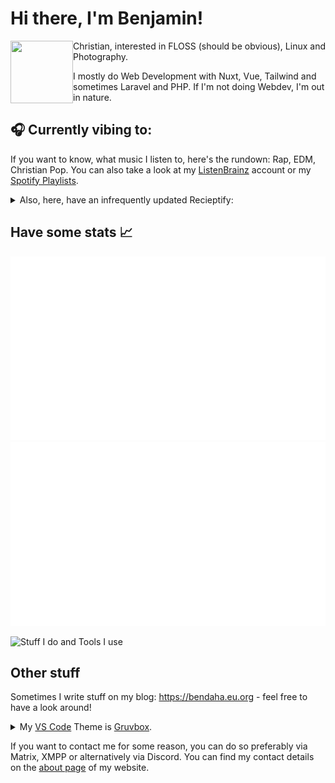 <h1>Hi there, I'm Benjamin!</h1>

<img align="left" width="100" height="100" src="https://wsrv.nl/?url=https://avatars.githubusercontent.com/u/42138517&mask=circle&maxage=14d">
Christian, interested in FLOSS (should be obvious), Linux and Photography. 

I mostly do Web Development with Nuxt, Vue, Tailwind and sometimes Laravel and PHP. If I'm not doing Webdev, I'm out in nature.

## 🎧 Currently vibing to:

If you want to know, what music I listen to, here's the rundown: Rap, EDM, Christian Pop.
You can also take a look at my [ListenBrainz](https://listenbrainz.org/user/darkshark/) account or my [Spotify Playlists](https://open.spotify.com/user/6b4663f8x9uqhx0dhhq4hh00q).

<details>
  <summary>Also, here, have an infrequently updated Recieptify:</summary>
  <br>
  <p align="center">
    <img src="https://raw.githubusercontent.com/bennihtm/bennihtm/master/img/top_tracks_short_term.png" alt="top_tracks_short_term_21 10 23"></img>
  </p>
</details>

## Have some stats 📈
![bennihtm's GitHub stats](https://raw.githubusercontent.com/bennihtm/github-stats/master/generated/overview.svg#gh-dark-mode-only)
![Top Langs](https://raw.githubusercontent.com/bennihtm/github-stats/master/generated/languages.svg#gh-dark-mode-only)

![Stuff I do and Tools I use](https://skillicons.dev/icons?i=linux,vscode,js,html,css,vue,nuxt,supabase,php,wordpress,astro)

## Other stuff

Sometimes I write stuff on my blog: https://bendaha.eu.org - feel free to have a look around!

<details>
  <summary>My <a href="https://code.visualstudio.com/">VS Code</a> Theme is <a href="https://vscodethemes.com/e/jdinhlife.gruvbox/gruvbox-dark-hard?language=javascript">Gruvbox</a>.</summary>
  <br>
  <p align="center">
    <img src="https://raw.githubusercontent.com/bennihtm/bennihtm/master/img/gruvbox-dark-hard.svg" width="80%" alt="Gruvbox Theme Preview"></img>
  </p>
  
</details>

If you want to contact me for some reason, you can do so preferably via Matrix, XMPP or alternatively via Discord.
You can find my contact details on the [about page](https://bendaha.eu.org/about/) of my website.
